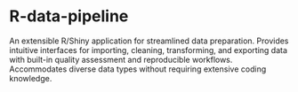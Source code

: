 # R-data-pipeline
An extensible R/Shiny application for streamlined data preparation. Provides intuitive interfaces for importing, cleaning, transforming, and exporting data with built-in quality assessment and reproducible workflows. Accommodates diverse data types without requiring extensive coding knowledge.
